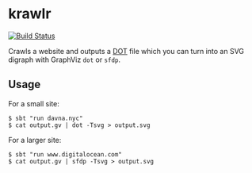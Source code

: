 # krawlr

[![Build Status](https://travis-ci.org/dvmlls/krawlr.svg?branch=master)](https://travis-ci.org/dvmlls/krawlr)

Crawls a website and outputs a [DOT](http://en.wikipedia.org/wiki/DOT_%28graph_description_language%29) file which you can turn into an SVG digraph with GraphViz `dot` or `sfdp`. 

## Usage

For a small site:
```
$ sbt "run davna.nyc"
$ cat output.gv | dot -Tsvg > output.svg
```

For a larger site:
```
$ sbt "run www.digitalocean.com"
$ cat output.gv | sfdp -Tsvg > output.svg
```

